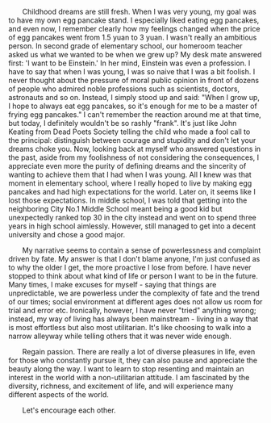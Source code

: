 &#160; &#160; &#160; &#160;Childhood dreams are still fresh. When I was very young, my goal was to have my own egg pancake stand. I especially liked eating egg pancakes, and even now, I remember clearly how my feelings changed when the price of egg pancakes went from 1.5 yuan to 3 yuan. I wasn't really an ambitious person. In second grade of elementary school, our homeroom teacher asked us what we wanted to be when we grew up? My desk mate answered first: 'I want to be Einstein.' In her mind, Einstein was even a profession. I have to say that when I was young, I was so naive that I was a bit foolish. I never thought about the pressure of moral public opinion in front of dozens of people who admired noble professions such as scientists, doctors, astronauts and so on. Instead, I simply stood up and said: "When I grow up, I hope to always eat egg pancakes, so it's enough for me to be a master of frying egg pancakes." I can't remember the reaction around me at that time, but today, I definitely wouldn't be so rashly "frank". It's just like John Keating from Dead Poets Society telling the child who made a fool call to the principal: distinguish between courage and stupidity and don't let your dreams choke you. Now, looking back at myself who answered questions in the past, aside from my foolishness of not considering the consequences, I appreciate even more the purity of defining dreams and the sincerity of wanting to achieve them that I had when I was young. All I knew was that moment in elementary school, where I really hoped to live by making egg pancakes and had high expectations for the world. Later on, it seems like I lost those expectations. In middle school, I was told that getting into the neighboring City No.1 Middle School meant being a good kid but unexpectedly ranked top 30 in the city instead and went on to spend three years in high school aimlessly. However, still managed to get into a decent university and chose a good major. 

&#160; &#160; &#160; &#160;My narrative seems to contain a sense of powerlessness and complaint driven by fate. My answer is that I don't blame anyone, I'm just confused as to why the older I get, the more proactive I lose from before. I have never stopped to think about what kind of life or person I want to be in the future. Many times, I make excuses for myself - saying that things are unpredictable, we are powerless under the complexity of fate and the trend of our times; social environment at different ages does not allow us room for trial and error etc. Ironically, however, I have never "tried" anything wrong; instead, my way of living has always been mainstream - living in a way that is most effortless but also most utilitarian. It's like choosing to walk into a narrow alleyway while telling others that it was never wide enough.

&#160; &#160; &#160; &#160;Regain passion. There are really a lot of diverse pleasures in life, even for those who constantly pursue it, they can also pause and appreciate the beauty along the way. I want to learn to stop resenting and maintain an interest in the world with a non-utilitarian attitude. I am fascinated by the diversity, richness, and excitement of life, and will experience many different aspects of the world.

&#160; &#160; &#160; &#160;Let's encourage each other.